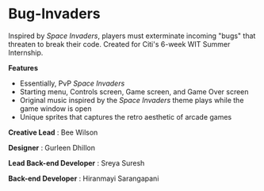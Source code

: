 # Bug-Invaders

Inspired by *Space Invaders*, players must exterminate incoming "bugs" that threaten to break their code. Created for Citi's 6-week WIT Summer Internship.

**Features** 
- Essentially, PvP *Space Invaders*
- Starting menu, Controls screen, Game screen, and Game Over screen
- Original music inspired by the _Space Invaders_ theme plays while the game window is open
- Unique sprites that captures the retro aesthetic of arcade games

**Creative Lead** : Bee Wilson 

**Designer** : Gurleen Dhillon

**Lead Back-end Developer** : Sreya Suresh

**Back-end Developer** : Hiranmayi Sarangapani
